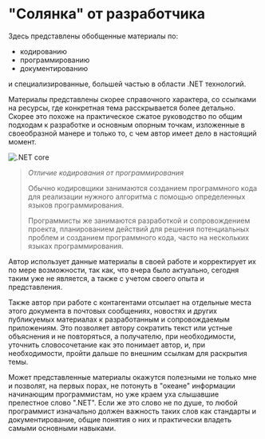 # "Солянка" от разработчика

Здесь представлены обобщенные материалы по:

- кодированию
- программированию
- документированию

и специализированные, большей частью в области .NET технологий.

Материалы представлены скорее справочного характера, со ссылками на ресурсы, где конкретная тема расскрывается более детально. Скорее это похоже на практическое сжатое руководство по общим подходам к разработке и основным опорным точкам, изложенные в своеобразной манере и только то, с чем автор имеет дело в настоящий момент.

![.NET core](/images/net-core.png)

> _Отличие кодирования от программирования_
>
> Обычно кодировщики занимаются созданием программного кода для реализации нужного алгоритма с помощью определенных языков программирования.
>
> Программисты же занимаются разработкой и сопровождением проекта, планированием действий для решения потенциальных проблем и созданием программного кода, часто на нескольких языках программирования.

Автор использует данные материалы в своей работе и корректирует их по мере возможности, так как, что вчера было актуально, сегодня таким уже не является, а также с учетом своего опыта и представления.

Также автор при работе с контагентами отсылает на отдельные места этого документа в почтовых сообщениях, новостях и других публикуемых материалах к разработанным и сопровождаемым приложениям. Это позволяет автору сократить текст или устные объяснения и не повторяться, а получателю, при необходимости, уточнить словосочетание как это понимает автор, и, при необходимости, пройти дальше по внешним ссылкам для раскрытия темы.

Может представленные материалы окажутся полезными не только мне и позволят, на первых порах, не потонуть в "океане" информации начинающим программистам, но уже краем уха слышавшие прелестное слово ".NET".
Если же это слово не по душе, то любой программист изначально должен важность таких слов как стандарты и документирование, общие понятия о них и практически владеть самыми основными навыками.
